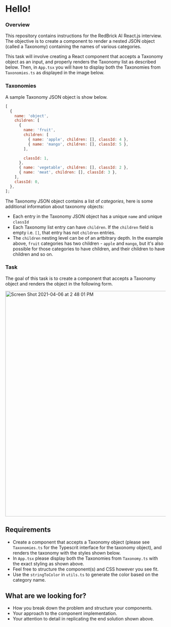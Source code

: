 # Hello!

### Overview

This repository contains instructions for the RedBrick AI React.js interview. The objective is to create a component to render a nested JSON object (called a Taxonomy) containing the names of various categories.

This task will involve creating a React component that accepts a Taxonomy object as an input, and properly renders the Taxonomy list as described below. Then, in `App.tsx` you will have to display both the Taxonomies from `Taxonomies.ts` as displayed in the image below.

### Taxonomies

A sample Taxonomy JSON object is show below.

```js
[
  {
    name: 'object',
    children: [
      {
        name: 'fruit',
        children: [
          { name: 'apple', children: [], classId: 4 },
          { name: 'mango', children: [], classId: 5 },
        ],

        classId: 1,
      },
      { name: 'vegetable', children: [], classId: 2 },
      { name: 'meat', children: [], classId: 3 },
    ],
    classId: 0,
  },
];
```

The Taxonomy JSON object contains a list of _categories_, here is some additional information about taxonomy objects:

- Each entry in the Taxonomy JSON object has a unique `name` and unique `classId`
- Each Taxonomy list entry can have `children`. If the `children` field is empty i.e. `[]`, that entry has not `children` entries.
- The `children` nesting level can be of an artbitrary depth. In the example above, `fruit` categories has two children - `apple` and `mango`, but it's also possible for those categories to have children, and their children to have children and so on.

### Task

The goal of this task is to create a component that accepts a Taxonomy object and renders the object in the following form.

<img width="709" alt="Screen Shot 2021-04-06 at 2 48 01 PM" src="https://user-images.githubusercontent.com/39279017/113688615-1c385e00-96e7-11eb-802a-4d7e4948e556.png">

## Requirements

- Create a component that accepts a Taxonomy object (please see `Taxonomies.ts` for the Typescrit interface for the taxonomy object), and renders the taxonomy with the styles shown below.
- In `App.tsx` please display both the Taxonomies from `Taxonomy.ts` with the exact styling as shown above.
- Feel free to structure the component(s) and CSS however you see fit.
- Use the `stringToColor` in `utils.ts` to generate the color based on the category name.

## What are we looking for?

- How you break down the problem and structure your components.
- Your approach to the component implementation.
- Your attention to detail in replicating the end solution shown above.
